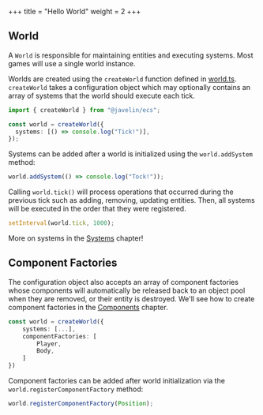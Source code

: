 +++
title = "Hello World"
weight = 2
+++

## World

A `World` is responsible for maintaining entities and executing systems. Most games will use a single world instance.

Worlds are created using the `createWorld` function defined in [world.ts](https://github.com/3mcd/javelin/blob/master/packages/ecs/src/world.ts). `createWorld` takes a configuration object which may optionally contains an array of systems that the world should execute each tick.

```typescript
import { createWorld } from "@javelin/ecs";

const world = createWorld({
  systems: [() => console.log("Tick!")],
});
```

Systems can be added after a world is initialized using the `world.addSystem` method:

```typescript
world.addSystem(() => console.log("Tock!"));
```

Calling `world.tick()` will process operations that occurred during the previous tick such as adding, removing, updating entities. Then, all systems will be executed in the order that they were registered.

```typescript
setInterval(world.tick, 1000);
```

More on systems in the [Systems](/ecs/systems) chapter!

## Component Factories

The configuration object also accepts an array of component factories whose components will automatically be released back to an object pool when they are removed, or their entity is destroyed. We'll see how to create component factories in the [Components](/ecs/components) chapter.

```typescript
const world = createWorld({
    systems: [...],
    componentFactories: [
        Player,
        Body,
    ]
})
```

Component factories can be added after world initialization via the `world.registerComponentFactory` method:

```typescript
world.registerComponentFactory(Position);
```
